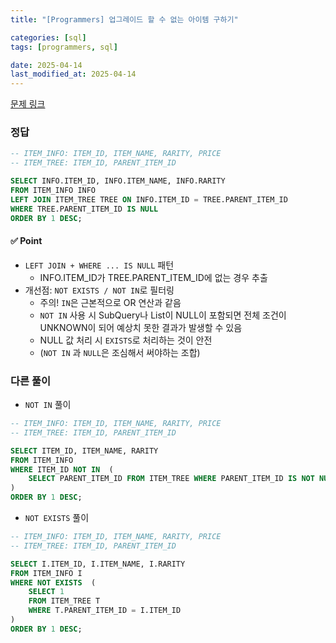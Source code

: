 ```yaml
---
title: "[Programmers] 업그레이드 할 수 없는 아이템 구하기"

categories: [sql]
tags: [programmers, sql]

date: 2025-04-14
last_modified_at: 2025-04-14
---
```

[문제 링크](https://school.programmers.co.kr/learn/courses/30/lessons/273712)

### 정답
```sql
-- ITEM_INFO: ITEM_ID, ITEM_NAME, RARITY, PRICE
-- ITEM_TREE: ITEM_ID, PARENT_ITEM_ID

SELECT INFO.ITEM_ID, INFO.ITEM_NAME, INFO.RARITY
FROM ITEM_INFO INFO
LEFT JOIN ITEM_TREE TREE ON INFO.ITEM_ID = TREE.PARENT_ITEM_ID
WHERE TREE.PARENT_ITEM_ID IS NULL
ORDER BY 1 DESC;
```

#### ✅ Point
- `LEFT JOIN + WHERE ... IS NULL` 패턴
    - INFO.ITEM_ID가 TREE.PARENT_ITEM_ID에 없는 경우 추출
- 개선점: `NOT EXISTS / NOT IN`로 필터링
    - 주의! `IN`은 근본적으로 OR 연산과 같음
    - `NOT IN` 사용 시 SubQuery나 List이 NULL이 포함되면 전체 조건이 UNKNOWN이 되어 예상치 못한 결과가 발생할 수 있음
    - NULL 값 처리 시 `EXISTS`로 처리하는 것이 안전
    - (`NOT IN` 과 `NULL`은 조심해서 써야하는 조합)

### 다른 풀이
- `NOT IN` 풀이
```sql
-- ITEM_INFO: ITEM_ID, ITEM_NAME, RARITY, PRICE
-- ITEM_TREE: ITEM_ID, PARENT_ITEM_ID

SELECT ITEM_ID, ITEM_NAME, RARITY
FROM ITEM_INFO
WHERE ITEM_ID NOT IN  (
    SELECT PARENT_ITEM_ID FROM ITEM_TREE WHERE PARENT_ITEM_ID IS NOT NULL
)
ORDER BY 1 DESC;
```

- `NOT EXISTS` 풀이
```sql
-- ITEM_INFO: ITEM_ID, ITEM_NAME, RARITY, PRICE
-- ITEM_TREE: ITEM_ID, PARENT_ITEM_ID

SELECT I.ITEM_ID, I.ITEM_NAME, I.RARITY
FROM ITEM_INFO I
WHERE NOT EXISTS  (
    SELECT 1
    FROM ITEM_TREE T
    WHERE T.PARENT_ITEM_ID = I.ITEM_ID
)
ORDER BY 1 DESC;
```
